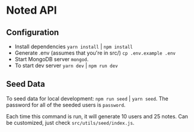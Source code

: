 # Noted API 

## Configuration

- Install dependencies `yarn install` | `npm install`
- Generate .env (assumes that you're in src/) `cp .env.example .env`
- Start MongoDB server `mongod`.
- To start dev server `yarn dev` | `npm run dev`

## Seed Data

To seed data for local development: `npm run seed` | `yarn seed`. The password for all of the seeded users is `password`.

Each time this command is run, it will generate 10 users and 25 notes. Can be customized,
just check `src/utils/seed/index.js`.